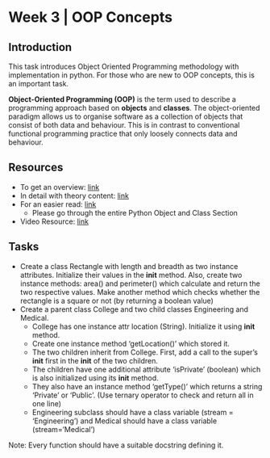 # Week 3 | OOP Concepts

## Introduction

This task introduces Object Oriented Programming methodology with implementation in python. For those who are new to OOP concepts, this is an important task. 

**Object-Oriented Programming (OOP)** is the term used to describe a programming approach based on **objects** and **classes**. The object-oriented paradigm allows us to organise software as a collection of objects that consist of both data and behaviour. This is in contrast to conventional functional programming practice that only loosely connects data and behaviour.

## Resources

- To get an overview: [link](https://python.swaroopch.com/oop.html)
- In detail with theory content: [link](https://realpython.com/python3-object-oriented-programming/)
- For an easier read: [link](https://www.programiz.com/python-programming/object-oriented-programming)
  - Please go through the entire Python Object and Class Section
- Video Resource: [link](https://www.youtube.com/watch?v=qiSCMNBIP2g)

## Tasks

- Create a class Rectangle with length and breadth as two instance attributes. Initialize their values in the __init__ method. Also, create two instance methods: area() and perimeter() which calculate and return the two respective values. Make another method which checks whether the rectangle is a square or not (by returning a boolean value)
- Create a parent class College and two child classes Engineering and Medical. 
  - College has one instance attr location (String). Initialize it using __init__ method. 
  - Create one instance method ‘getLocation()’ which stored it.
  - The two children inherit from College. First, add a call to the super’s __init__ first in the __init__ of the two children.
  - The children have one additional attribute ‘isPrivate’ (boolean) which is also initialized using its __init__ method.
  - They also have an instance method ‘getType()’ which returns a string ‘Private’ or ‘Public’. (Use ternary operator to check and return all in one line)
  - Engineering subclass should have a class variable (stream = ‘Engineering’) and Medical should have a class variable (stream=’Medical’)

Note: Every function should have a suitable docstring defining it. 
